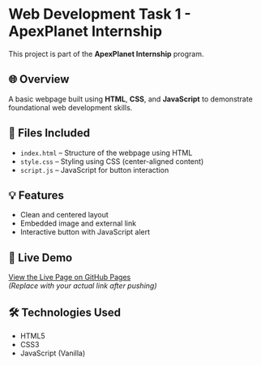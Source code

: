 # Web Development Task 1 - ApexPlanet Internship

This project is part of the **ApexPlanet Internship** program.

## 🌐 Overview

A basic webpage built using **HTML**, **CSS**, and **JavaScript** to demonstrate foundational web development skills.

## 📁 Files Included

- `index.html` – Structure of the webpage using HTML
- `style.css` – Styling using CSS (center-aligned content)
- `script.js` – JavaScript for button interaction

## 💡 Features

- Clean and centered layout
- Embedded image and external link
- Interactive button with JavaScript alert

## 🚀 Live Demo

[View the Live Page on GitHub Pages](https://yourusername.github.io/apextask-1/)  
*(Replace with your actual link after pushing)*

## 🛠️ Technologies Used

- HTML5
- CSS3
- JavaScript (Vanilla)


